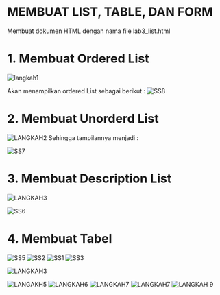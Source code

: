 # MEMBUAT LIST, TABLE, DAN FORM

Membuat dokumen HTML dengan nama file lab3_list.html

# 1. Membuat Ordered List
![langkah1](https://user-images.githubusercontent.com/101880835/161261289-d8952a69-3921-47a9-83cd-c5cdf939942c.png)

Akan menampilkan ordered List sebagai berikut :
![SS8](https://user-images.githubusercontent.com/101880835/161130084-2aeb61c8-8850-49b5-8ea6-297a74212102.png)

# 2. Membuat Unorderd List
![LANGKAH2](https://user-images.githubusercontent.com/101880835/161130170-2e6b6964-8c15-422d-9980-2e6fc62c84fe.png)
Sehingga tampilannya menjadi :

![SS7](https://user-images.githubusercontent.com/101880835/161262331-086d96ed-b989-4d73-a78a-d38d141e1da7.png)

# 3. Membuat Description List
![LANGKAH3](https://user-images.githubusercontent.com/101880835/161130187-665f04b0-a0e8-43ad-a1a9-d1c92e34d300.png)

![SS6](https://user-images.githubusercontent.com/101880835/161262365-d8543a52-fe51-4afe-b23b-056cb025bd99.png)

# 4. Membuat Tabel

![SS5](https://user-images.githubusercontent.com/101880835/161262392-4eca9d39-f04c-46fd-a2bb-ff99cce2126f.png)
![SS2](https://user-images.githubusercontent.com/101880835/161262503-55ab9816-3be6-40af-9b76-4e452329eac5.png)
![SS1](https://user-images.githubusercontent.com/101880835/161129967-b59ae3d4-f7d6-4488-943e-6253a391e081.png)
![SS3](https://user-images.githubusercontent.com/101880835/161130068-e240efd6-979a-41e7-b1e3-6886c97746b3.png)

![LANGKAH3](https://user-images.githubusercontent.com/101880835/161130187-665f04b0-a0e8-43ad-a1a9-d1c92e34d300.png)

![LANGAKH5](https://user-images.githubusercontent.com/101880835/161130215-e7726c40-660d-4b41-95ef-f2336a4a685e.png)
![LANGKAH6](https://user-images.githubusercontent.com/101880835/161130243-58dd71ab-b733-4aa0-9a0a-4d2b218e3f7c.png)
![LANGKAH7](https://user-images.githubusercontent.com/101880835/161130303-69082e87-97c1-4fdb-aba2-94e61e93635b.png)
![LANGKAH7](https://user-images.githubusercontent.com/101880835/161130330-428ef5fe-5c93-4c56-8937-3e331a0aaa97.png)
![LANGKAH 9](https://user-images.githubusercontent.com/101880835/161130348-a736af9b-d5c6-40ed-87a3-43e473b6e8e1.png)







